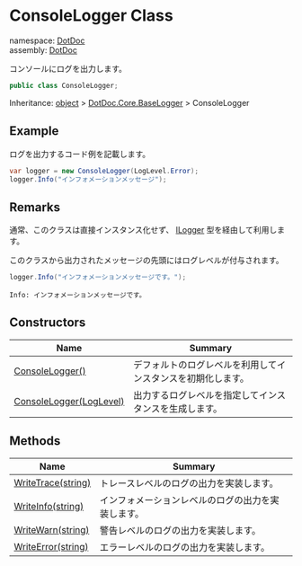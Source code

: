 ﻿# ConsoleLogger Class

namespace: [DotDoc](../DotDoc.md)<br />
assembly: [DotDoc](../../DotDoc.md)

コンソールにログを出力します。

```csharp
public class ConsoleLogger;
```

Inheritance: [object](https://docs.microsoft.com/dotnet/api/System.Object) > [DotDoc\.Core\.BaseLogger](../../DotDoc/DotDoc.Core/BaseLogger.md) > ConsoleLogger

## Example

ログを出力するコード例を記載します。

``` cs
var logger = new ConsoleLogger(LogLevel.Error);
logger.Info("インフォメーションメッセージ");
```



## Remarks

通常、このクラスは直接インスタンス化せず、 [ILogger](../../DotDoc/DotDoc.Core/ILogger.md) 型を経由して利用します。


このクラスから出力されたメッセージの先頭にはログレベルが付与されます。

``` cs
logger.Info("インフォメーションメッセージです。");
```


``` 
Info: インフォメーションメッセージです。
```




## Constructors

| Name | Summary |
|------|---------|
| [ConsoleLogger\(\)](./ConsoleLogger/$ctor.md) | デフォルトのログレベルを利用してインスタンスを初期化します。 |
| [ConsoleLogger\(LogLevel\)](./ConsoleLogger/$ctor.md) | 出力するログレベルを指定してインスタンスを生成します。 |

## Methods

| Name | Summary |
|------|---------|
| [WriteTrace\(string\)](./ConsoleLogger/WriteTrace.md) | トレースレベルのログの出力を実装します。 |
| [WriteInfo\(string\)](./ConsoleLogger/WriteInfo.md) | インフォメーションレベルのログの出力を実装します。 |
| [WriteWarn\(string\)](./ConsoleLogger/WriteWarn.md) | 警告レベルのログの出力を実装します。 |
| [WriteError\(string\)](./ConsoleLogger/WriteError.md) | エラーレベルのログの出力を実装します。 |

